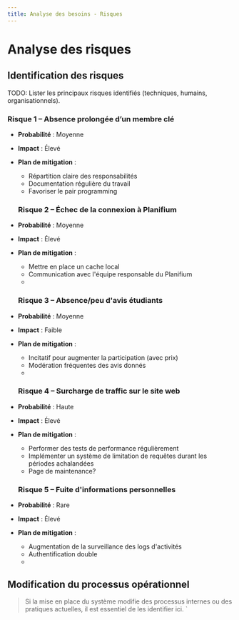 ```yaml
---
title: Analyse des besoins - Risques
---
```


# Analyse des risques

## Identification des risques

TODO: Lister les principaux risques identifiés (techniques, humains, organisationnels).

### Risque 1 – Absence prolongée d’un membre clé  

- **Probabilité** : Moyenne  
- **Impact** : Élevé  
- **Plan de mitigation** :  
  - Répartition claire des responsabilités  
  - Documentation régulière du travail  
  - Favoriser le pair programming

  ### Risque 2 –  Échec de la connexion à Planifium 

- **Probabilité** : Moyenne
- **Impact** : Élevé  
- **Plan de mitigation** :  
  - Mettre en place un cache local
  - Communication avec l'équipe responsable du Planifium
  - 

  ### Risque 3 – Absence/peu d'avis étudiants  

- **Probabilité** : Moyenne  
- **Impact** : Faible 
- **Plan de mitigation** :  
  - Incitatif pour augmenter la participation (avec prix)
  - Modération fréquentes des avis donnés
  - 

  ### Risque 4 – Surcharge de traffic sur le site web

- **Probabilité** : Haute  
- **Impact** : Élevé  
- **Plan de mitigation** :  
  - Performer des tests de performance régulièrement   
  - Implémenter un système de limitation de requêtes durant les périodes achalandées  
  - Page de maintenance?

  ### Risque 5 – Fuite d'informations personnelles

- **Probabilité** : Rare  
- **Impact** : Élevé  
- **Plan de mitigation** :  
  - Augmentation de la surveillance des logs d'activités  
  - Authentification double
  - 

## Modification du processus opérationnel

> Si la mise en place du système modifie des processus internes ou des pratiques actuelles, il est essentiel de les identifier ici. `